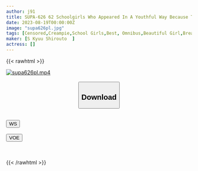 ```yaml
---
author: j91
title: SUPA-626 62 Schoolgirls Who Appeared In A Youthful Way Because The Age Is Already Expired All In One Big Release 4 Hours SP
date: 2023-08-19T00:00:00Z
image: "supa626pl.jpg"
tags: [Censored,Creampie,School Girls,Best, Omnibus,Beautiful Girl,Breasts,4HR+	 ]
maker: [S Kyuu Shirouto  ]
actress: []
---
```



{{< rawhtml >}}

<div class="video" data-videoid="8sc9hvaewszy">
    <a href="javascript:;">
        <img src="https://my.j91.asia/posts/supa626pl/supa626pl.jpg" width="WIDTH" height="HEIGHT" alt="supa626pl.mp4" loading="lazy">
    </a>
</div>

<script type="text/javascript" src="https://j91.asia/asset/on-demand-ws.js"></script>

<br>
  <link rel="stylesheet" href="https://j91.asia/asset/bs5.css">
  
  <center>
  <button class="btn btn-primary" type="button" data-bs-toggle="collapse" data-bs-target=".multi-collapse" aria-expanded="false" aria-controls="multiCollapseExample1 multiCollapseExample2"><h2>Download</h2></button></center>
</p>
<div class="row">
  <div class="col">
    <div class="collapse multi-collapse" id="multiCollapseExample1">
      <div class="card card-body">
	      	      <br>
<div class="buttons">  
<a href="https://wolfstream.tv/8sc9hvaewszy"><button class="btn-hover color-3"><i class="fa fa-download"></i> WS</button></a></div>
    </div>
  </div>
</div>
  <div class="col">
    <div class="collapse multi-collapse" id="multiCollapseExample2">
      <div class="card card-body">
	      <br>
<div class="buttons">
    <a href="https://voe.sx/mgh8j0rj810l.html"><button class="btn-hover color-9"><i class="fa fa-download"></i> VOE</button></a></div>
<br><br>
      </div>
    </div>
  </div>
</div>

{{< /rawhtml >}}